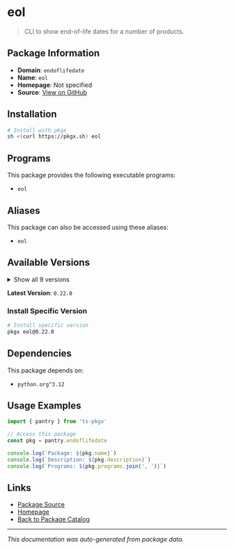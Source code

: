 # eol

> CLI to show end-of-life dates for a number of products.

## Package Information

- **Domain**: `endoflifedate`
- **Name**: `eol`
- **Homepage**: Not specified
- **Source**: [View on GitHub](https://github.com/pkgxdev/pantry/tree/main/projects/endoflife.date/package.yml)

## Installation

```bash
# Install with pkgx
sh <(curl https://pkgx.sh) eol
```

## Programs

This package provides the following executable programs:

- `eol`

## Aliases

This package can also be accessed using these aliases:

- `eol`

## Available Versions

<details>
<summary>Show all 9 versions</summary>

- `0.22.0`, `0.21.0`, `0.20.0`, `0.19.0`, `0.18.0`
- `0.17.0`, `0.16.0`, `0.15.0`, `0.14.0`

</details>

**Latest Version**: `0.22.0`

### Install Specific Version

```bash
# Install specific version
pkgx eol@0.22.0
```

## Dependencies

This package depends on:

- `python.org^3.12`

## Usage Examples

```typescript
import { pantry } from 'ts-pkgx'

// Access this package
const pkg = pantry.endoflifedate

console.log(`Package: ${pkg.name}`)
console.log(`Description: ${pkg.description}`)
console.log(`Programs: ${pkg.programs.join(', ')}`)
```

## Links

- [Package Source](https://github.com/pkgxdev/pantry/tree/main/projects/endoflife.date/package.yml)
- [Homepage](#)
- [Back to Package Catalog](../package-catalog.md)

---

*This documentation was auto-generated from package data.*
